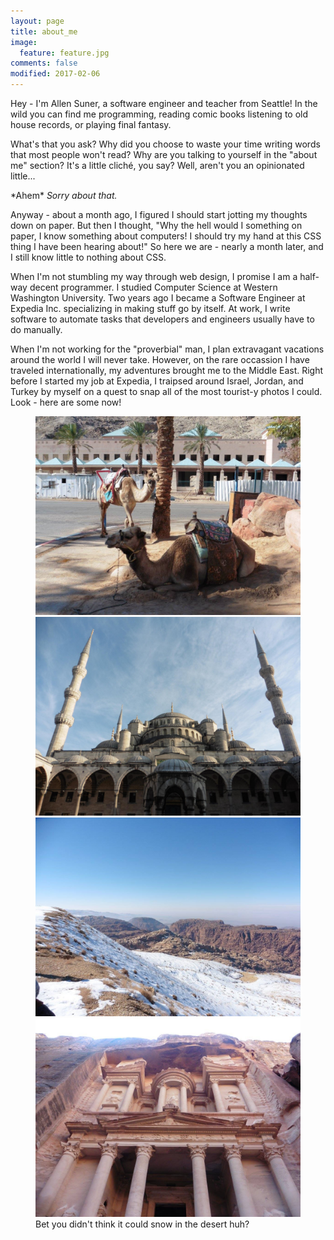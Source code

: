 ```yaml
---
layout: page
title: about_me
image:
  feature: feature.jpg
comments: false
modified: 2017-02-06
---
```

Hey - I'm Allen Suner, a software engineer and teacher from Seattle! In the wild 
you can find me programming, reading comic books listening to old house records, 
or playing final fantasy.

What's that you ask? Why did you choose to waste your time writing words that most 
people won't read? Why are you talking to yourself in the "about me" section? It's 
a little cliché, you say? Well, aren't you an opinionated little...

\*Ahem* _Sorry about that._

Anyway - about a month ago, I figured I should start jotting my thoughts down on 
paper. But then I thought, "Why the hell would I something on paper, I know something 
about computers! I should try my hand at this CSS thing I have been hearing about!"
So here we are - nearly a month later, and I still know little to nothing about CSS.

When I'm not stumbling my way through web design, I promise I am a half-way decent 
programmer. I studied Computer Science at Western Washington University. Two years 
ago I became a Software Engineer at Expedia Inc. specializing in making stuff 
go by itself. At work, I write software to automate tasks that developers and engineers 
usually have to do manually.

When I'm not working for the "proverbial" man, I plan extravagant vacations around 
the world I will never take. However, on the rare occassion I have traveled 
internationally, my adventures brought me to the Middle East. Right before I started 
my job at Expedia, I traipsed around Israel, Jordan, and Turkey by myself on a quest 
to snap all of the most tourist-y photos I could. Look - here are some now!

<figure class="half">
	<img src="/images/camels.jpg" alt="Camels chillin' in Eilat">
	<img src="/images/sultan_ahmet.jpg" alt="The blue mosque in Istanbul">   
	<img src="/images/jordan_3.jpg" alt="Jordanian desert in the snow">
	<img src="/images/petra.jpg" alt="The Grand Treasury in Petra">
	<figcaption>Bet you didn't think it could snow in the desert huh?</figcaption>
</figure>